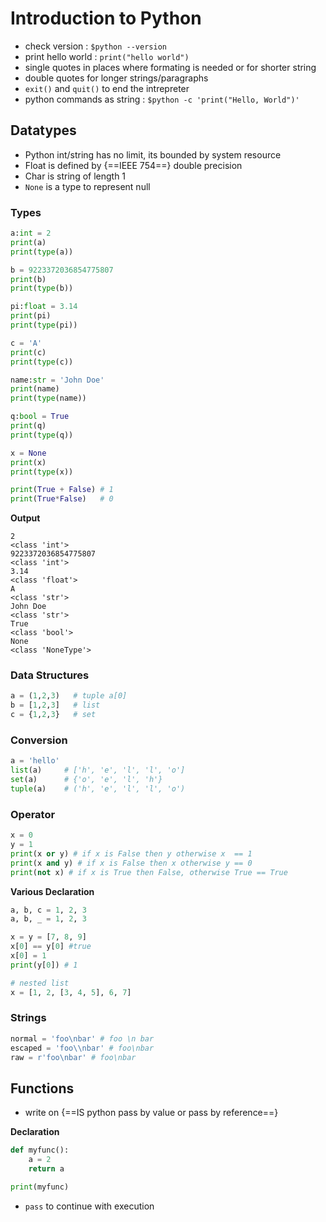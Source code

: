 # Introduction to Python

- check version : `$python --version`
- print hello world : `print("hello world")`
- single quotes in places where formating is needed or for shorter string
- double quotes for longer strings/paragraphs
- `exit()` and `quit()` to end the intrepreter
- python commands as string : `$python -c 'print("Hello, World")'`

## Datatypes
- Python int/string has no limit, its bounded by system resource
- Float is defined by {==IEEE 754==} double precision
- Char is string of length 1
- `None` is a type to represent null

### Types

``` python title="Datatype in Python"
a:int = 2
print(a)
print(type(a))

b = 9223372036854775807
print(b)
print(type(b))

pi:float = 3.14
print(pi)
print(type(pi))

c = 'A'
print(c)
print(type(c))

name:str = 'John Doe'
print(name)
print(type(name))

q:bool = True
print(q)
print(type(q))

x = None
print(x)
print(type(x))

print(True + False) # 1
print(True*False)   # 0
```

**Output**

```shell
2
<class 'int'>
9223372036854775807
<class 'int'>
3.14
<class 'float'>
A
<class 'str'>
John Doe
<class 'str'>
True
<class 'bool'>
None
<class 'NoneType'>
```

### Data Structures

```python
a = (1,2,3)   # tuple a[0]
b = [1,2,3]   # list
c = {1,2,3}   # set
```

### Conversion

```python
a = 'hello'
list(a)     # ['h', 'e', 'l', 'l', 'o']
set(a)      # {'o', 'e', 'l', 'h'}
tuple(a)    # ('h', 'e', 'l', 'l', 'o')
```

### Operator

```python
x = 0
y = 1
print(x or y) # if x is False then y otherwise x  == 1
print(x and y) # if x is False then x otherwise y == 0
print(not x) # if x is True then False, otherwise True == True
```

**Various Declaration**

```python
a, b, c = 1, 2, 3
a, b, _ = 1, 2, 3

x = y = [7, 8, 9] 
x[0] == y[0] #true
x[0] = 1
print(y[0]) # 1

# nested list
x = [1, 2, [3, 4, 5], 6, 7]
```

### Strings
```python
normal = 'foo\nbar' # foo \n bar
escaped = 'foo\\nbar' # foo\nbar
raw = r'foo\nbar' # foo\nbar
```

## Functions

- write on {==IS python pass by value or pass by reference==}

**Declaration**

```python
def myfunc():
    a = 2
    return a

print(myfunc)
```

- `pass` to continue with execution


